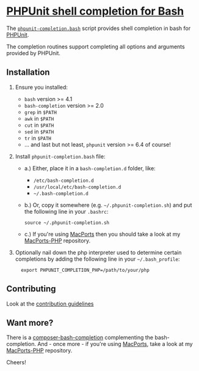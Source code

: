 # [PHPUnit shell completion for Bash](https://sjorek.github.io/phpunit-bash-completion/)

The [`phpunit-completion.bash`](phpunit-completion.bash)
script provides shell completion in bash for [PHPUnit](https://phpunit.de).

The completion routines support completing all options and arguments provided by PHPUnit.


## Installation

1. Ensure you installed:
   * `bash` version >= 4.1
   * `bash-completion` version >= 2.0
   * `grep` in `$PATH`
   * `awk` in `$PATH`
   * `cut` in `$PATH`
   * `sed` in `$PATH`
   * `tr` in `$PATH`
   * ... and last but not least, `phpunit` version >= 6.4 of course!

2. Install `phpunit-completion.bash` file:
   * a.) Either, place it in a `bash-completion.d` folder, like:
       * `/etc/bash-completion.d`
       * `/usr/local/etc/bash-completion.d`
       * `~/.bash-completion.d`
   * b.) Or, copy it somewhere (e.g. `~/.phpunit-completion.sh`) and put the
     following line in your `.bashrc`:

     `source ~/.phpunit-completion.sh`
   * c.) If you're using [MacPorts](https://www.macports.org) then you should
     take a look at my [MacPorts-PHP](https://sjorek.github.io/macports-php)
     repository.

3. Optionally nail down the php interpreter used to determine certain
   completions by adding the following line in your `~/.bash_profile`:

         export PHPUNIT_COMPLETION_PHP=/path/to/your/php


## Contributing

Look at the [contribution guidelines](CONTRIBUTING.md)


## Want more?

There is a [composer-bash-completion](https://sjorek.github.io/composer-bash-completion/)
complementing the bash-completion. And - once more - if you're using [MacPorts](http://macports.org),
take a look at my [MacPorts-PHP](https://sjorek.github.io/macports-php/)
repository.

Cheers!
